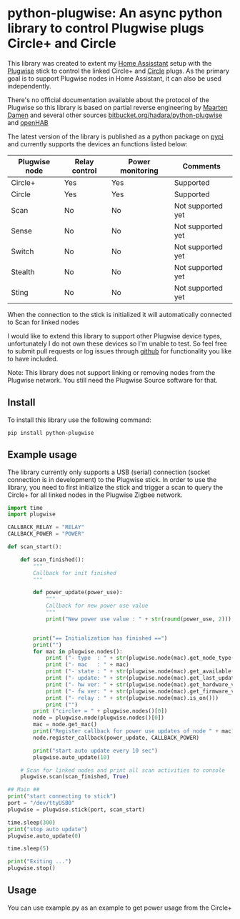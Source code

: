 # python-plugwise: An async python library to control Plugwise plugs Circle+ and Circle

This library was created to extent my [Home Assisstant](https://home-assistant.io) setup with the [Plugwise](https://plugwise.com) stick to control the linked Circle+ and [Circle](https://www.plugwise.com/en_US/products/circle) plugs.
As the primary goal is to support Plugwise nodes in Home Assistant, it can also be used independently.

There's no official documentation available about the protocol of the Plugwise so this library is based on partial reverse engineering by [Maarten Damen](https://maartendamen.com/category/plugwise-unleashed/)
and several other sources [bitbucket.org/hadara/python-plugwise](https://bitbucket.org/hadara/python-plugwise/wiki/Home) and [openHAB](https://github.com/openhab/openhab-addons)

The latest version of the library is published as a python package on [pypi](https://pypi.python.org/pypi/python-plugwise) and currently supports the devices an functions listed below:

| Plugwise node | Relay control | Power monitoring | Comments |
| ----------- | ----------- | ----------- | ----------- |
| Circle+ | Yes | Yes | Supported |
| Circle | Yes | Yes | Supported |
| Scan | No | No | Not supported yet |
| Sense | No | No | Not supported yet |
| Switch | No | No | Not supported yet |
| Stealth | No | No | Not supported yet |
| Sting | No | No | Not supported yet |

When the connection to the stick is initialized it will automatically connected to Scan for linked nodes

I would like to extend this library to support other Plugwise device types, unfortunately I do not own these devices so I'm unable to test. So feel free to submit pull requests or log issues through [github](https://github.com/brefra/python-plugwise) for functionality you like to have included.

Note: This library does not support linking or removing nodes from the Plugwise network. You still need the Plugwise Source software for that.

## Install

To install this library use the following command:
```
pip install python-plugwise
```

## Example usage

The library currently only supports a USB (serial) connection (socket connection is in development) to the Plugwise stick. In order to use the library, you need to first initialize the stick and trigger a scan to query the Circle+ for all linked nodes in the Plugwise Zigbee network.

```python
import time
import plugwise

CALLBACK_RELAY = "RELAY"
CALLBACK_POWER = "POWER"

def scan_start():

    def scan_finished():
        """
        Callback for init finished
        """

        def power_update(power_use):
            """
            Callback for new power use value
            """
            print("New power use value : " + str(round(power_use, 2)))


        print("== Initialization has finished ==")
        print("")
        for mac in plugwise.nodes():
            print ("- type  : " + str(plugwise.node(mac).get_node_type()))
            print ("- mac   : " + mac)
            print ("- state : " + str(plugwise.node(mac).get_available()))
            print ("- update: " + str(plugwise.node(mac).get_last_update()))
            print ("- hw ver: " + str(plugwise.node(mac).get_hardware_version()))
            print ("- fw ver: " + str(plugwise.node(mac).get_firmware_version()))
            print ("- relay : " + str(plugwise.node(mac).is_on()))
            print ("")
        print ("circle+ = " + plugwise.nodes()[0])
        node = plugwise.node(plugwise.nodes()[0])
        mac = node.get_mac()
        print("Register callback for power use updates of node " + mac)
        node.register_callback(power_update, CALLBACK_POWER)

        print("start auto update every 10 sec")
        plugwise.auto_update(10)

    # Scan for linked nodes and print all scan activities to console
    plugwise.scan(scan_finished, True)

## Main ##
print("start connecting to stick")
port = "/dev/ttyUSB0"
plugwise = plugwise.stick(port, scan_start)

time.sleep(300)
print("stop auto update")
plugwise.auto_update(0)

time.sleep(5)

print("Exiting ...")
plugwise.stop()
```

## Usage

You can use example.py as an example to get power usage from the Circle+
